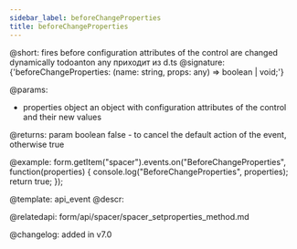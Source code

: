 ```yaml
---
sidebar_label: beforeChangeProperties
title: beforeChangeProperties
---          
```


@short: fires before configuration attributes of the control are changed dynamically
todoanton any приходит из d.ts
@signature: {'beforeChangeProperties: (name: string, props: any) => boolean | void;'}

@params:
- properties     object      an object with configuration attributes of the control and their new values

@returns:
param   boolean     false - to cancel the default action of the event, otherwise true

@example:
form.getItem("spacer").events.on("BeforeChangeProperties", function(properties) {
    console.log("BeforeChangeProperties", properties);
    return true;
});

@template: api_event
@descr:

@relatedapi: form/api/spacer/spacer_setproperties_method.md

@changelog: added in v7.0
